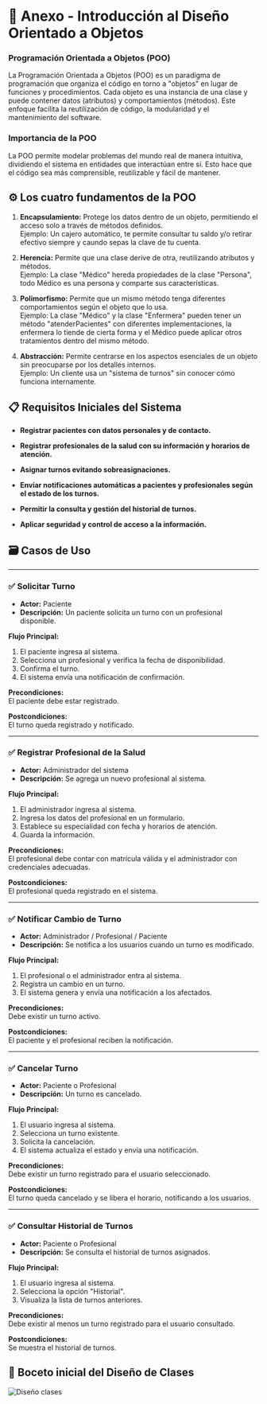 #  📖 Anexo - Introducción al Diseño Orientado a Objetos #

### **Programación Orientada a Objetos (POO)** ###

La Programación Orientada a Objetos (POO) es un paradigma de programación que organiza el código en torno a "objetos" en lugar de funciones y procedimientos. Cada objeto es una instancia de una clase y puede contener datos (atributos) y comportamientos (métodos). Este enfoque facilita la reutilización de código, la modularidad y el mantenimiento del software.

### **Importancia de la POO** ###

La POO permite modelar problemas del mundo real de manera intuitiva, dividiendo el sistema en entidades que interactúan entre sí. Esto hace que el código sea más comprensible, reutilizable y fácil de mantener.

## ⚙️ Los cuatro fundamentos de la POO  ##

1. **Encapsulamiento:** Protege los datos dentro de un objeto, permitiendo el acceso solo a través de métodos definidos.<br> Ejemplo: Un cajero automático, te permite consultar tu saldo y/o retirar efectivo siempre y caundo sepas la clave de tu cuenta.

2. **Herencia:** Permite que una clase derive de otra, reutilizando atributos y métodos.<br> Ejemplo: La clase "Médico" hereda propiedades de la clase "Persona", todo Médico es una persona y comparte sus características.

3. **Polimorfismo:** Permite que un mismo método tenga diferentes comportamientos según el objeto que lo usa.<br> Ejemplo: La clase "Médico" y la clase "Enfermera" pueden tener un método "atenderPacientes" con diferentes implementaciones, la enfermera lo tiende de cierta forma y el Médico puede aplicar otros tratamientos dentro del mismo método.

4. **Abstracción:** Permite centrarse en los aspectos esenciales de un objeto sin preocuparse por los detalles internos.<br> Ejemplo: Un cliente usa un "sistema de turnos" sin conocer cómo funciona internamente.

## 📋 Requisitos Iniciales del Sistema ##

+ **Registrar pacientes con datos personales y de contacto.** <br>

+ **Registrar profesionales de la salud con su información y horarios de atención.** <br>

+ **Asignar turnos evitando sobreasignaciones.** <br>

+ **Enviar notificaciones automáticas a pacientes y profesionales según el estado de los turnos.** <br>

+ **Permitir la consulta y gestión del historial de turnos.** <br>

+ **Aplicar seguridad y control de acceso a la información.** <br>


## 🗃️ Casos de Uso

---

### ✅ Solicitar Turno
- **Actor:** Paciente  
- **Descripción:** Un paciente solicita un turno con un profesional disponible.

**Flujo Principal:**
1. El paciente ingresa al sistema.  
2. Selecciona un profesional y verifica la fecha de disponibilidad.  
3. Confirma el turno.  
4. El sistema envía una notificación de confirmación.

**Precondiciones:**  
El paciente debe estar registrado.

**Postcondiciones:**  
El turno queda registrado y notificado.

---

### ✅ Registrar Profesional de la Salud
- **Actor:** Administrador del sistema  
- **Descripción:** Se agrega un nuevo profesional al sistema.

**Flujo Principal:**
1. El administrador ingresa al sistema.  
2. Ingresa los datos del profesional en un formulario.  
3. Establece su especialidad con fecha y horarios de atención.  
4. Guarda la información.

**Precondiciones:**  
El profesional debe contar con matrícula válida y el administrador con credenciales adecuadas.

**Postcondiciones:**  
El profesional queda registrado en el sistema.

---

### ✅ Notificar Cambio de Turno
- **Actor:** Administrador / Profesional / Paciente  
- **Descripción:** Se notifica a los usuarios cuando un turno es modificado.

**Flujo Principal:**
1. El profesional o el administrador entra al sistema.  
2. Registra un cambio en un turno.  
3. El sistema genera y envía una notificación a los afectados.

**Precondiciones:**  
Debe existir un turno activo.

**Postcondiciones:**  
El paciente y el profesional reciben la notificación.

---

### ✅ Cancelar Turno
- **Actor:** Paciente o Profesional  
- **Descripción:** Un turno es cancelado.

**Flujo Principal:**
1. El usuario ingresa al sistema.  
2. Selecciona un turno existente.  
3. Solicita la cancelación.  
4. El sistema actualiza el estado y envía una notificación.

**Precondiciones:**  
Debe existir un turno registrado para el usuario seleccionado.

**Postcondiciones:**  
El turno queda cancelado y se libera el horario, notificando a los usuarios.

---

### ✅ Consultar Historial de Turnos
- **Actor:** Paciente o Profesional  
- **Descripción:** Se consulta el historial de turnos asignados.

**Flujo Principal:**
1. El usuario ingresa al sistema.  
2. Selecciona la opción "Historial".  
3. Visualiza la lista de turnos anteriores.

**Precondiciones:**  
Debe existir al menos un turno registrado para el usuario consultado.

**Postcondiciones:**  
Se muestra el historial de turnos.

## 📝 Boceto inicial del Diseño de Clases ##

![Diseño clases]()
